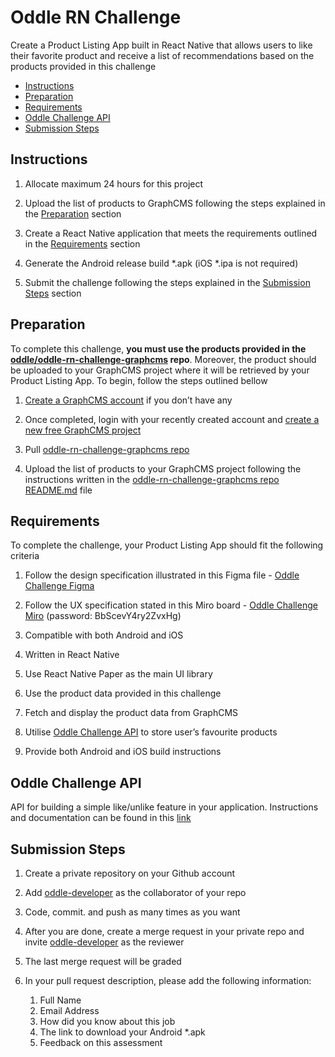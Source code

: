 
# Oddle RN Challenge

Create a Product Listing App built in React Native that allows users to like their favorite product and receive a list of recommendations based on the products provided in this challenge 

- [Instructions](#instructions)
- [Preparation](#preparation)
- [Requirements](#requirements)
- [Oddle Challenge API](#oddle-challenge-api)
- [Submission Steps](#submission-steps)

## Instructions

1. Allocate maximum 24 hours for this project

2. Upload the list of products to GraphCMS following the steps explained in the [Preparation](#preparation) section

3. Create a React Native application that meets the requirements outlined in the [Requirements](#requirements) section

4. Generate the Android release build *.apk (iOS *.ipa is not required)

5. Submit the challenge following the steps explained in the [Submission Steps](#submission-steps) section

## Preparation

To complete this challenge, **you must use the products provided in the [oddle/oddle-rn-challenge-graphcms](https://github.com/oddle-developer/oddle-rn-challenge-graphcms) repo**. Moreover, the product should be uploaded to your GraphCMS project where it will be retrieved by your Product Listing App. To begin, follow the steps outlined bellow

1. [Create a GraphCMS account](https://app.graphcms.com/signup) if you don’t have any

2. Once completed, login with your recently created account and [create a new free GraphCMS project](https://app.graphcms.com/create) 

3. Pull [oddle-rn-challenge-graphcms repo](https://github.com/oddle-developer/oddle-rn-challenge-graphcms)

4. Upload the list of products to your GraphCMS project following the instructions written in the [oddle-rn-challenge-graphcms repo README.md](https://github.com/oddle-developer/oddle-rn-challenge-graphcms) file

## Requirements

To complete the challenge, your Product Listing App should fit the following criteria

1. Follow the design specification illustrated in this Figma file - [Oddle Challenge Figma](https://www.figma.com/file/bUMsO0Xjw8lVpNGRgSpfzq/Oddle-Challenge?node-id=0%3A1)

2. Follow the UX specification stated in this Miro board - [Oddle Challenge Miro](https://miro.com/app/board/o9J_lqgQ9tM=/?invite_link_id=208262924513) (password: BbScevY4ry2ZvxHg)

3. Compatible with both Android and iOS

4. Written in React Native 

4. Use React Native Paper as the main UI library

5. Use the product data provided in this challenge

6. Fetch and display the product data from GraphCMS

7. Utilise [Oddle Challenge API](#oddle-challenge-api) to store user’s favourite products

8. Provide both Android and iOS build instructions


## Oddle Challenge API
API for building a simple like/unlike feature in your application. Instructions and documentation can be found in this [link](https://oddle-challenge-api.herokuapp.com)


## Submission Steps
1. Create a private repository on your Github account

2. Add [oddle-developer](https://github.com/oddle-developer) as the collaborator of your repo

3. Code, commit. and push as many times as you want

4. After you are done, create a merge request in your private repo and invite [oddle-developer](https://github.com/oddle-developer) as the reviewer

5. The last merge request will be graded

6. In your pull request description, please add the following information:
    1. Full Name
    2. Email Address
    3. How did you know about this job
    4. The link to download your Android *.apk
    5. Feedback on this assessment

